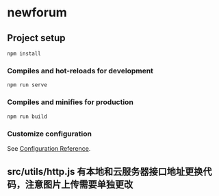 # newforum

## Project setup
```
npm install
```

### Compiles and hot-reloads for development
```
npm run serve
```

### Compiles and minifies for production
```
npm run build
```

### Customize configuration
See [Configuration Reference](https://cli.vuejs.org/config/).



## src/utils/http.js   有本地和云服务器接口地址更换代码，注意图片上传需要单独更改
